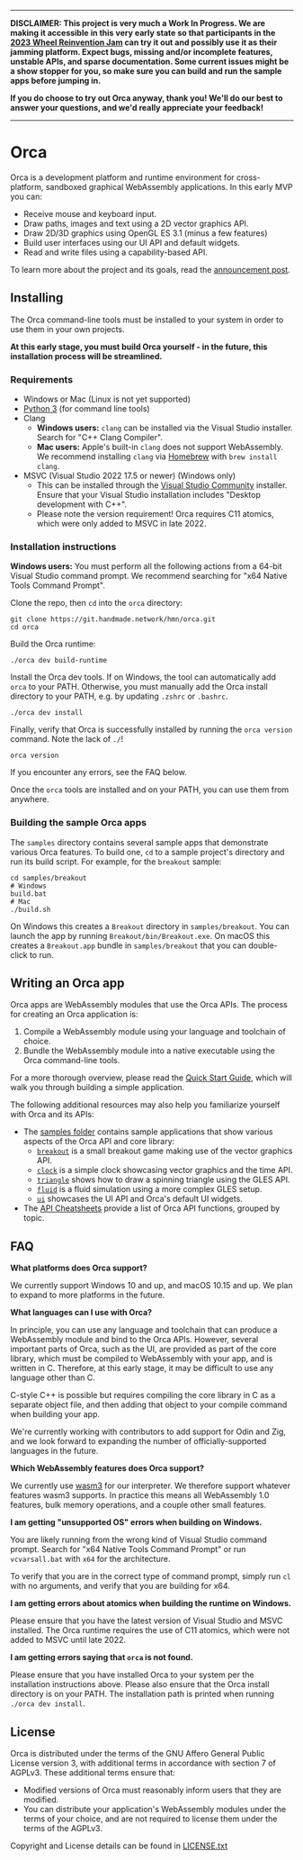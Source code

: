 ------
**DISCLAIMER: This project is very much a Work In Progress. We are making it accessible in this very early state so that participants in the [2023 Wheel Reinvention Jam](https://handmade.network/jam/2023) can try it out and possibly use it as their jamming platform. Expect bugs, missing and/or incomplete features, unstable APIs, and sparse documentation. Some current issues might be a show stopper for you, so make sure you can build and run the sample apps before jumping in.**

**If you do choose to try out Orca anyway, thank you! We'll do our best to answer your questions, and we'd really appreciate your feedback!**

------

# Orca

Orca is a development platform and runtime environment for cross-platform, sandboxed graphical WebAssembly applications. In this early MVP you can:

- Receive mouse and keyboard input.
- Draw paths, images and text using a 2D vector graphics API.
- Draw 2D/3D graphics using OpenGL ES 3.1 (minus a few features)
- Build user interfaces using our UI API and default widgets.
- Read and write files using a capability-based API.

To learn more about the project and its goals, read the [announcement post](https://orca-app.dev/posts/230607/orca_announcement.html).

## Installing

The Orca command-line tools must be installed to your system in order to use them in your own projects.

**At this early stage, you must build Orca yourself - in the future, this installation process will be streamlined.**

### Requirements

- Windows or Mac (Linux is not yet supported)
- [Python 3](https://www.python.org/) (for command line tools)
- Clang
	- **Windows users:** `clang` can be installed via the Visual Studio installer. Search for "C++ Clang Compiler".
	- **Mac users:** Apple's built-in `clang` does not support WebAssembly. We recommend installing `clang` via [Homebrew](https://brew.sh/) with `brew install clang`.
- MSVC (Visual Studio 2022 17.5 or newer) (Windows only)
	- This can be installed through the [Visual Studio Community](https://visualstudio.microsoft.com/) installer. Ensure that your Visual Studio installation includes "Desktop development with C++".
	- Please note the version requirement! Orca requires C11 atomics, which were only added to MSVC in late 2022.

### Installation instructions

**Windows users:** You must perform all the following actions from a 64-bit Visual Studio command prompt. We recommend searching for "x64 Native Tools Command Prompt".

Clone the repo, then `cd` into the `orca` directory:

```
git clone https://git.handmade.network/hmn/orca.git
cd orca
```

Build the Orca runtime:

```
./orca dev build-runtime
```

Install the Orca dev tools. If on Windows, the tool can automatically add `orca` to your PATH. Otherwise, you must manually add the Orca install directory to your PATH, e.g. by updating `.zshrc` or `.bashrc`.

```
./orca dev install
```

Finally, verify that Orca is successfully installed by running the `orca version` command. Note the lack of `./`!

```
orca version
```

If you encounter any errors, see the FAQ below.

Once the `orca` tools are installed and on your PATH, you can use them from anywhere.

### Building the sample Orca apps

The `samples` directory contains several sample apps that demonstrate various Orca features. To build one, `cd` to a sample project's directory and run its build script. For example, for the `breakout` sample:

```
cd samples/breakout
# Windows
build.bat
# Mac
./build.sh
```

On Windows this creates a `Breakout` directory in `samples/breakout`. You can launch the app by running `Breakout/bin/Breakout.exe`. On macOS this creates a `Breakout.app` bundle in `samples/breakout` that you can double-click to run.

## Writing an Orca app

Orca apps are WebAssembly modules that use the Orca APIs. The process for creating an Orca application is:

1. Compile a WebAssembly module using your language and toolchain of choice.
2. Bundle the WebAssembly module into a native executable using the Orca command-line tools.

For a more thorough overview, please read the [Quick Start Guide](./doc/QuickStart.md), which will walk you through building a simple application.

The following additional resources may also help you familiarize yourself with Orca and its APIs:

- The [samples folder](./samples) contains sample applications that show various aspects of the Orca API and core library:
	- [`breakout`](./samples/breakout) is a small breakout game making use of the vector graphics API.
	- [`clock`](./samples/clock) is a simple clock showcasing vector graphics and the time API.
	- [`triangle`](./samples/triangle) shows how to draw a spinning triangle using the GLES API.
	- [`fluid`](./samples/fluid) is a fluid simulation using a more complex GLES setup.
	- [`ui`](./samples/ui) showcases the UI API and Orca's default UI widgets.  
- The [API Cheatsheets](./doc/cheatsheets) provide a list of Orca API functions, grouped by topic.

## FAQ

**What platforms does Orca support?**

We currently support Windows 10 and up, and macOS 10.15 and up. We plan to expand to more platforms in the future.

**What languages can I use with Orca?**

In principle, you can use any language and toolchain that can produce a WebAssembly module and bind to the Orca APIs. However, several important parts of Orca, such as the UI, are provided as part of the core library, which must be compiled to WebAssembly with your app, and is written in C. Therefore, at this early stage, it may be difficult to use any language other than C.

C-style C++ is possible but requires compiling the core library in C as a separate object file, and then adding that object to your compile command when building your app.

We're currently working with contributors to add support for Odin and Zig, and we look forward to expanding the number of officially-supported languages in the future. 

**Which WebAssembly features does Orca support?**

We currently use [wasm3](https://github.com/wasm3/wasm3) for our interpreter. We therefore support whatever features wasm3 supports. In practice this means all WebAssembly 1.0 features, bulk memory operations, and a couple other small features.

**I am getting "unsupported OS" errors when building on Windows.**

You are likely running from the wrong kind of Visual Studio command prompt. Search for "x64 Native Tools Command Prompt" or run `vcvarsall.bat` with `x64` for the architecture.

To verify that you are in the correct type of command prompt, simply run `cl` with no arguments, and verify that you are building for x64.

**I am getting errors about atomics when building the runtime on Windows.**

Please ensure that you have the latest version of Visual Studio and MSVC installed. The Orca runtime requires the use of C11 atomics, which were not added to MSVC until late 2022.

**I am getting errors saying that `orca` is not found.**

Please ensure that you have installed Orca to your system per the installation instructions above. Please also ensure that the Orca install directory is on your PATH. The installation path is printed when running `./orca dev install`.

## License

Orca is distributed under the terms of the GNU Affero General Public License version 3, with additional terms in accordance with section 7 of AGPLv3. These additional terms ensure that:

- Modified versions of Orca must reasonably inform users that they are modified.
- You can distribute your application's WebAssembly modules under the terms of your choice, and are not required to license them under the terms of the AGPLv3.

Copyright and License details can be found in [LICENSE.txt](./LICENSE.txt)
